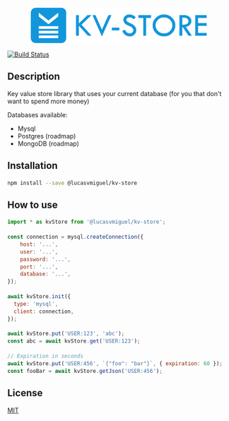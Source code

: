 <p align="center"><img src="logo/horizontal.png" alt="kv-store" height="80px"></p>

[![Build Status](https://travis-ci.org/lucasvmiguel/kv-store.svg?branch=master)](https://travis-ci.org/lucasvmiguel/kv-store)

## Description
Key value store library that uses your current database (for you that don't want to spend more money)

Databases available:
* Mysql
* Postgres (roadmap)
* MongoDB (roadmap)

## Installation

```bash
npm install --save @lucasvmiguel/kv-store
```

## How to use
```js
import * as kvStore from '@lucasvmiguel/kv-store';

const connection = mysql.createConnection({
    host: '...',
    user: '...',
    password: '...',
    port: '...',
    database: '...',
});

await kvStore.init({
  type: 'mysql',
  client: connection,
});

await kvStore.put('USER:123', 'abc');
const abc = await kvStore.get('USER:123');

// Expiration in seconds
await kvStore.put('USER:456', `{"foo": "bar"}`, { expiration: 60 });
const fooBar = await kvStore.getJson('USER:456');
```

## License

[MIT](LICENSE)
